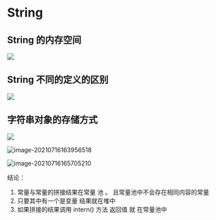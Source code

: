 

# String

## String 的内存空间

![](https://gitee.com/juststepbystep/pic-bed/raw/master/pic/20210716162205.png)

## String 不同的定义的区别

![](https://gitee.com/juststepbystep/pic-bed/raw/master/pic/20210716163339.png)

## 字符串对象的存储方式

![](https://gitee.com/juststepbystep/pic-bed/raw/master/pic/20210716163846.png)

![image-20210716163956518](https://cdn.jsdelivr.net/gh/isanthree/blog-gallery/pic/20210718235754.png)

![image-20210716165705210](https://cdn.jsdelivr.net/gh/isanthree/blog-gallery/pic/20210718235755.png)

结论：

1. 常量与常量的拼接结果在常量 池 。 且常量池中不会存在相同内容的常量
2. 只要其中有一个是变量 结果就在堆中
3. 如果拼接的结果调用 intern() 方法 返回值 就 在常量池中

